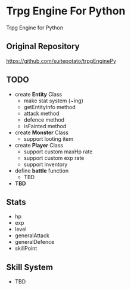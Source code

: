 # Trpg Engine For Python

Trpg Engine for Python

## Original Repository

https://github.com/suitepotato/trpgEnginePy

## TODO

- create **Entity** Class
  + make stat system (~ing)
  + getEntityInfo method
  + attack method
  + defence method
  + isFainted method
- create **Monster** Class
  + support looting item
- create **Player** Class
  + support custom maxHp rate
  + support custom exp rate
  + support inventory
- define **battle** function
  + TBD
- **TBD**

## Stats

- hp
- exp
- level
- generalAttack
- generalDefence
- skillPoint

## Skill System
- TBD